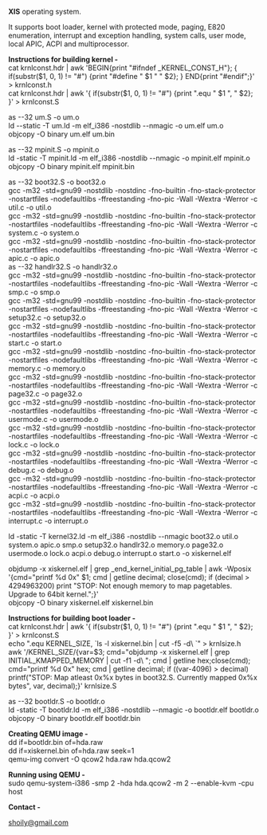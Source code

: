 <b>XIS</b> operating system.<br>

It supports boot loader, kernel with protected mode, paging, E820 enumeration, interrupt and exception handling, system calls, user mode, local APIC, ACPI and multiprocessor.

<b>Instructions for building kernel -</b><br>
cat krnlconst.hdr | awk 'BEGIN{print "#ifndef _KERNEL_CONST_H"}; { if(substr($1, 0, 1) != "#") {print "#define " $1 " " $2}; } END{print "#endif";}' > krnlconst.h<br>
cat krnlconst.hdr | awk '{ if(substr($1, 0, 1) != "#") {print ".equ " $1 ", " $2}; }' > krnlconst.S<br>

as --32 um.S -o um.o<br>
ld --static -T um.ld -m elf_i386 -nostdlib --nmagic -o um.elf um.o<br>
objcopy -O binary um.elf um.bin<br>

as --32 mpinit.S -o mpinit.o<br>
ld -static -T mpinit.ld -m elf_i386 -nostdlib --nmagic -o mpinit.elf mpinit.o<br>
objcopy -O binary mpinit.elf mpinit.bin<br>

as --32 boot32.S -o boot32.o<br>
gcc -m32 -std=gnu99 -nostdlib -nostdinc -fno-builtin -fno-stack-protector -nostartfiles -nodefaultlibs -ffreestanding -fno-pic -Wall -Wextra -Werror -c util.c -o util.o<br>
gcc -m32 -std=gnu99 -nostdlib -nostdinc -fno-builtin -fno-stack-protector -nostartfiles -nodefaultlibs -ffreestanding -fno-pic -Wall -Wextra -Werror -c system.c -o system.o<br>
gcc -m32 -std=gnu99 -nostdlib -nostdinc -fno-builtin -fno-stack-protector -nostartfiles -nodefaultlibs -ffreestanding -fno-pic -Wall -Wextra -Werror -c apic.c -o apic.o<br>
as --32 handlr32.S -o handlr32.o<br>
gcc -m32 -std=gnu99 -nostdlib -nostdinc -fno-builtin -fno-stack-protector -nostartfiles -nodefaultlibs -ffreestanding -fno-pic -Wall -Wextra -Werror -c smp.c -o smp.o<br>
gcc -m32 -std=gnu99 -nostdlib -nostdinc -fno-builtin -fno-stack-protector -nostartfiles -nodefaultlibs -ffreestanding -fno-pic -Wall -Wextra -Werror -c setup32.c -o setup32.o<br>
gcc -m32 -std=gnu99 -nostdlib -nostdinc -fno-builtin -fno-stack-protector -nostartfiles -nodefaultlibs -ffreestanding -fno-pic -Wall -Wextra -Werror -c start.c -o start.o<br>
gcc -m32 -std=gnu99 -nostdlib -nostdinc -fno-builtin -fno-stack-protector -nostartfiles -nodefaultlibs -ffreestanding -fno-pic -Wall -Wextra -Werror -c memory.c -o memory.o<br>
gcc -m32 -std=gnu99 -nostdlib -nostdinc -fno-builtin -fno-stack-protector -nostartfiles -nodefaultlibs -ffreestanding -fno-pic -Wall -Wextra -Werror -c page32.c -o page32.o<br>
gcc -m32 -std=gnu99 -nostdlib -nostdinc -fno-builtin -fno-stack-protector -nostartfiles -nodefaultlibs -ffreestanding -fno-pic -Wall -Wextra -Werror -c usermode.c -o usermode.o<br>
gcc -m32 -std=gnu99 -nostdlib -nostdinc -fno-builtin -fno-stack-protector -nostartfiles -nodefaultlibs -ffreestanding -fno-pic -Wall -Wextra -Werror -c lock.c -o lock.o<br>
gcc -m32 -std=gnu99 -nostdlib -nostdinc -fno-builtin -fno-stack-protector -nostartfiles -nodefaultlibs -ffreestanding -fno-pic -Wall -Wextra -Werror -c debug.c -o debug.o<br>
gcc -m32 -std=gnu99 -nostdlib -nostdinc -fno-builtin -fno-stack-protector -nostartfiles -nodefaultlibs -ffreestanding -fno-pic -Wall -Wextra -Werror -c acpi.c -o acpi.o<br>
gcc -m32 -std=gnu99 -nostdlib -nostdinc -fno-builtin -fno-stack-protector -nostartfiles -nodefaultlibs -ffreestanding -fno-pic -Wall -Wextra -Werror -c interrupt.c -o interrupt.o<br>

ld -static -T kernel32.ld -m elf_i386 -nostdlib --nmagic boot32.o util.o system.o apic.o smp.o setup32.o handlr32.o memory.o page32.o usermode.o lock.o acpi.o debug.o interrupt.o start.o -o xiskernel.elf<br>

objdump -x xiskernel.elf | grep _end_kernel_initial_pg_table | awk -Wposix '{cmd="printf %d 0x" $1; cmd | getline decimal; close(cmd); if (decimal > 4294963200) print "STOP: Not enough memory to map pagetables. Upgrade to 64bit kernel.";}'<br>
objcopy -O binary xiskernel.elf xiskernel.bin<br>

<b>Instructions for building boot loader -</b><br>
cat krnlconst.hdr | awk '{ if(substr($1, 0, 1) != "#") {print ".equ " $1 ", " $2}; }' > krnlconst.S<br>
echo ".equ KERNEL_SIZE, &#96;ls -l xiskernel.bin | cut -f5 -d\ &#96;" > krnlsize.h<br>
awk '/KERNEL_SIZE/{var=$3; cmd="objdump -x xiskernel.elf | grep INITIAL_KMAPPED_MEMORY | cut -f1 -d\\ "; cmd | getline hex;close(cmd); cmd="printf %d 0x" hex; cmd | getline decimal; if ((var-4096) > decimal) printf("STOP: Map atleast 0x%x bytes in boot32.S. Currently mapped 0x%x bytes", var, decimal);}' krnlsize.S<br>

as --32 bootldr.S -o bootldr.o<br>
ld -static -T bootldr.ld -m elf_i386 -nostdlib --nmagic -o bootldr.elf bootldr.o<br>
objcopy -O binary bootldr.elf bootldr.bin<br>

<b>Creating QEMU image -</b><br>
dd if=bootldr.bin of=hda.raw<br>
dd if=xiskernel.bin of=hda.raw seek=1<br>
qemu-img convert -O qcow2 hda.raw hda.qcow2<br>

<b>Running using QEMU -</b><br>
sudo qemu-system-i386 -smp 2 -hda hda.qcow2 -m 2 --enable-kvm -cpu host<br>

<b>Contact -</b>

shoily@gmail.com
